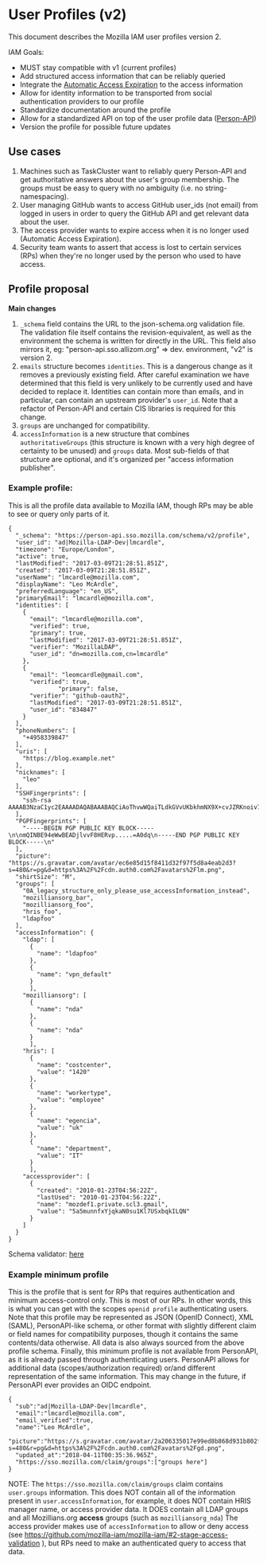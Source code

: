 # User Profiles (v2)

This document describes the Mozilla IAM user profiles version 2.

IAM Goals:
- MUST stay compatible with v1 (current profiles)
- Add structured access information that can be reliably queried
- Integrate the [Automatic Access Expiration](AutomaticAccessExpiration.md) to the access information
- Allow for identity information to be transported from social authentication providers to our profile
- Standardize documentation around the profile
- Allow for a standardized API on top of the user profile data ([Person-API](https://github.com/mozilla-iam/person-api))
- Version the profile for possible future updates

## Use cases

1. Machines such as TaskCluster want to reliably query Person-API and get authoritative answers about the user's group
   membership. The groups must be easy to query with no ambiguity (i.e. no string-namespacing).
2. User managing GitHub wants to access GitHub user_ids (not email) from logged in users in order to query the GitHub
   API and get relevant data about the user.
3. The access provider wants to expire access when it is no longer used (Automatic Access Expiration).
4. Security team wants to assert that access is lost to certain services (RPs) when they're no longer used by the person
   who used to have access.

## Profile proposal

**Main changes**

1. `_schema` field contains the URL to the json-schema.org validation file. The validation file itself contains the
   revision-equivalent, as well as the environment the schema is written for directly in the URL. This field also
   mirrors it, eg: "person-api.sso.allizom.org" => dev. environment, "v2" is version 2.
2. `emails` structure becomes `identities`. This is a dangerous change as it removes a previously existing field. After
   careful examination we have determined that this field is very unlikely to be currently used and have decided to
   replace it. Identities can contain more than emails, and in particular, can contain an upstream provider's `user_id`.
   Note that a refactor of Person-API and certain CIS libraries is required for this change.
3. `groups` are unchanged for compatibility.
4. `accessInformation` is a new structure that combines `authoritativeGroups` (this structure is known with a very high
   degree of certainty to be unused) and `groups` data. Most sub-fields of that structure are optional, and it's
   organized per "access information publisher".

### Example profile:

This is all the profile data available to Mozilla IAM, though RPs may be able to see or query only parts of it.

```
{
  "_schema": "https://person-api.sso.mozilla.com/schema/v2/profile",
  "user_id": "ad|Mozilla-LDAP-Dev|lmcardle",
  "timezone": "Europe/London",
  "active": true,
  "lastModified": "2017-03-09T21:28:51.851Z",
  "created": "2017-03-09T21:28:51.851Z",
  "userName": "lmcardle@mozilla.com",
  "displayName": "Leo McArdle",
  "preferredLanguage": "en_US",
  "primaryEmail": "lmcardle@mozilla.com",
  "identities": [
    {
      "email": "lmcardle@mozilla.com",
      "verified": true,
      "primary": true,
      "lastModified": "2017-03-09T21:28:51.851Z",
      "verifier": "MozillaLDAP",
      "user_id": "dn=mozilla.com,cn=lmcardle"
    },
    {
      "email": "leomcardle@gmail.com",
      "verified": true,
              "primary": false,
      "verifier": "github-oauth2",
      "lastModified": "2017-03-09T21:28:51.851Z",
      "user_id": "834847"
    }
  ],
  "phoneNumbers": [
    "+4958339847"
  ],
  "uris": [
    "https://blog.example.net"
  ],
  "nicknames": [
    "leo"
  ],
  "SSHFingerprints": [
    "ssh-rsa AAAAB3NzaC1yc2EAAAADAQABAAABAQCiAoThvwWQaiTLdkGVvUKbkhmNX9X+cvJZRKnoiv7iGHBKTw4flcTSkwyJQzXTep8R"
  ],
  "PGPFingerprints": [
    "-----BEGIN PGP PUBLIC KEY BLOCK-----\n\nmQINBE94eWwBEADjlvvF8HERvp.....=A0dq\n-----END PGP PUBLIC KEY BLOCK-----\n"
  ],
  "picture": "https://s.gravatar.com/avatar/ec6e85d15f8411d32f97f5d8a4eab2d3?s=480&r=pg&d=https%3A%2F%2Fcdn.auth0.com%2Favatars%2Flm.png",
  "shirtSize": "M",
  "groups": [
    "0A_legacy_structure_only_please_use_accessInformation_instead",
    "mozilliansorg_bar",
    "mozilliansorg_foo",
    "hris_foo",
    "ldapfoo"
  ],
  "accessInformation": {
    "ldap": [
      {
        "name": "ldapfoo"
      },
      {
        "name": "vpn_default"
      }
      ],
    "mozilliansorg": [
      {
        "name": "nda"
      },
      {
        "name": "nda"
      }
      ],
    "hris": [
      {
        "name": "costcenter",
        "value": "1420"
      },
      { 
        "name": "workertype",
        "value": "employee"
      },
      {
        "name": "egencia",
        "value": "uk"
      },
      {
        "name": "department",
        "value": "IT"
      }
      ],
    "accessprovider": [
      {
        "created": "2010-01-23T04:56:22Z",
        "lastUsed": "2010-01-23T04:56:22Z",
        "name": "mozdef1.private.scl3.gmail",
        "value": "5a5munnfxYjqkaN0su1Kl7USxbqkILQN"
      }
    ]
  }
}
```

Schema validator: [here](UserProfilesv2_schema.json)


### Example minimum profile

This is the profile that is sent for RPs that requires authentication and minimum access-control only. This is most of
our RPs. In other words, this is what you can get with the scopes `openid profile` authenticating users.
Note that this profile may be represented as JSON (OpenID Connect), XML (SAML), PersonAPI-like schema, or other format
with slightly different claim or field names for compatibility purposes, though it contains the same contents/data
otherwise. All data is also always sourced from the above profile schema.
Finally, this minimum profile is not available from PersonAPI, as it is already passed through authenticating users.
PersonAPI allows for additional data (scopes/authorization required) or/and different representation of the same
information. 
This may change in the future, if PersonAPI ever provides an OIDC endpoint.

```
{
  "sub":"ad|Mozilla-LDAP-Dev|lmcardle",
  "email":"lmcardle@mozilla.com",
  "email_verified":true,
  "name":"Leo McArdle",
  "picture":"https://s.gravatar.com/avatar/2a206335017e99ed8b868d931b802f95?s=480&r=pg&d=https%3A%2F%2Fcdn.auth0.com%2Favatars%2Fgd.png",
  "updated_at":"2018-04-11T00:35:36.965Z",
  "https://sso.mozilla.com/claim/groups":["groups here"]
}
```

NOTE: The `https://sso.mozilla.com/claim/groups` claim contains `user.groups` information. This does NOT contain all of
the information present in `user.accessInformation`, for example, it does NOT contain HRIS manager name, or access
provider data. It DOES contain all LDAP groups and all Mozillians.org **access** groups (such as `mozilliansorg_nda`)
The access provider makes use of `accessInformation` to allow or deny access (see
https://github.com/mozilla-iam/mozilla-iam/#2-stage-access-validation ), but RPs need to make an authenticated query to
access that data.
